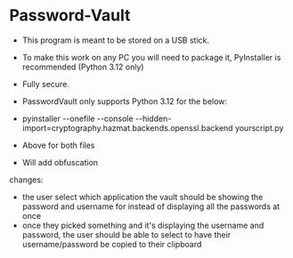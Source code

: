 # Password-Vault


- This program is meant to be stored on a USB stick.
- To make this work on any PC you will need to package it, PyInstaller is recommended (Python 3.12 only)
- Fully secure.


- PasswordVault only supports Python 3.12 for the below: 
- pyinstaller --onefile --console --hidden-import=cryptography.hazmat.backends.openssl.backend yourscript.py
- Above for both files 

- Will add obfuscation


changes:
- the user select which application the vault should be showing the password and username for instead of displaying all the passwords at once
- once they picked something and it's displaying the username and password, the user should be able to select to have their username/password be copied to their clipboard
